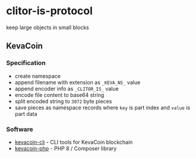 # clitor-is-protocol

keep large objects in small blocks

## KevaCoin

### Specification

* create namespace
* append filename with extension as `_KEVA_NS_` value
* append encoder info as `_CLITOR_IS_` value
* encode file content to base64 string
* split encoded string to `3072` byte pieces
* save pieces as namespace records where `key` is part index and `value` is part data

### Software

* [kevacoin-cli](https://github.com/clitor-is-protocol/kevacoin-cli) - CLI tools for KevaCoin blockchain
* [kevacoin-php](https://github.com/clitor-is-protocol/kevacoin-php) - PHP 8 / Composer library